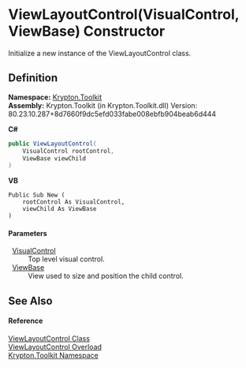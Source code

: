# ViewLayoutControl(VisualControl, ViewBase) Constructor


Initialize a new instance of the ViewLayoutControl class.



## Definition
**Namespace:** <a href="79d2eac2-21f4-54ff-7552-b20c33c30600.md">Krypton.Toolkit</a>  
**Assembly:** Krypton.Toolkit (in Krypton.Toolkit.dll) Version: 80.23.10.287+8d7660f9dc5efd033fabe008ebfb904beab6d444

**C#**
``` C#
public ViewLayoutControl(
	VisualControl rootControl,
	ViewBase viewChild
)
```
**VB**
``` VB
Public Sub New ( 
	rootControl As VisualControl,
	viewChild As ViewBase
)
```



#### Parameters
<dl><dt>  <a href="3f8d5b86-928d-3774-9233-3c025f7589be.md">VisualControl</a></dt><dd>Top level visual control.</dd><dt>  <a href="309ac2d8-bfc5-c1a7-ab6a-4f4cf86a1ba6.md">ViewBase</a></dt><dd>View used to size and position the child control.</dd></dl>

## See Also


#### Reference
<a href="5002ce33-fe27-3276-5d40-e51c4c498b02.md">ViewLayoutControl Class</a>  
<a href="037ce9d5-b856-7e47-0105-5ae372cedd2b.md">ViewLayoutControl Overload</a>  
<a href="79d2eac2-21f4-54ff-7552-b20c33c30600.md">Krypton.Toolkit Namespace</a>  
